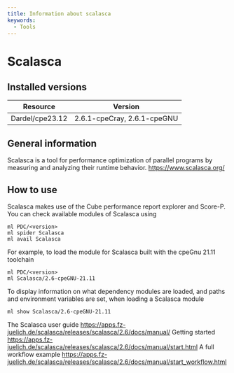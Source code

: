 ```yaml
---
title: Information about scalasca
keywords:
  - Tools
---
```

# Scalasca

## Installed versions

| Resource | Version |
|---|---|
| Dardel/cpe23.12 | 2.6.1-cpeCray, 2.6.1-cpeGNU |

## General information

Scalasca is a tool for performance optimization of parallel programs by measuring and analyzing their runtime behavior.
https://www.scalasca.org/

## How to use

Scalasca makes use of the Cube performance report explorer and Score-P. You can check available modules of Scalasca using

```
ml PDC/<version>
ml spider Scalasca
ml avail Scalasca
```
For example, to load the module for Scalasca built with the cpeGnu 21.11 toolchain

```
ml PDC/<version>
ml Scalasca/2.6-cpeGNU-21.11
```
To display information on what dependency modules are loaded, and paths and environment variables are set, when loading a
Scalasca module

```
ml show Scalasca/2.6-cpeGNU-21.11
```
The Scalasca user guide
https://apps.fz-juelich.de/scalasca/releases/scalasca/2.6/docs/manual/
Getting started
https://apps.fz-juelich.de/scalasca/releases/scalasca/2.6/docs/manual/start.html
A full workflow example
https://apps.fz-juelich.de/scalasca/releases/scalasca/2.6/docs/manual/start_workflow.html

